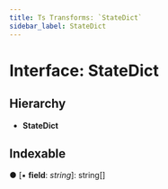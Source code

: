 ```yaml
---
title: Ts Transforms: `StateDict`
sidebar_label: StateDict
---
```


# Interface: StateDict

## Hierarchy

* **StateDict**

## Indexable

● \[▪ **field**: *string*\]: string[]

